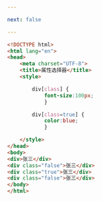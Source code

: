 ```yaml
---

next: false

---
```




<BlogInfo id="52" title="29.属性选择器" author="白日梦想猿" pv=0 read_times=0 pre_cost_time="0分18秒" category="css学习" tag_list="['css学习']" create_time="2020.07.18 22:26:22" update_time="2020.07.18 22:28:46" />

```html
<!DOCTYPE html>
<html lang="en">
<head>
    <meta charset="UTF-8">
    <title>属性选择器</title>
    <style>

        div[class] {
            font-size:100px;
            }

        div[class=true] {
            color:blue;
            }

    </style>
</head>
<body>
<div>张三</div>
<div class="false">张三</div>
<div class="true">张三</div>
<div class="false">张三</div>
</body>
</html>
```



<ActionBox />
